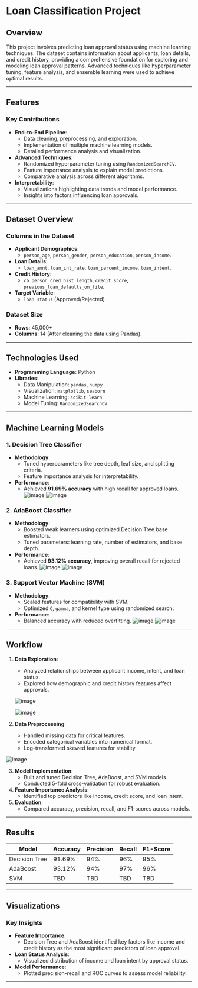 # **Loan Classification Project**

## **Overview**

This project involves predicting loan approval status using machine learning techniques. The dataset contains information about applicants, loan details, and credit history, providing a comprehensive foundation for exploring and modeling loan approval patterns. Advanced techniques like hyperparameter tuning, feature analysis, and ensemble learning were used to achieve optimal results.

---

## **Features**

### **Key Contributions**
- **End-to-End Pipeline**:
  - Data cleaning, preprocessing, and exploration.
  - Implementation of multiple machine learning models.
  - Detailed performance analysis and visualization.
- **Advanced Techniques**:
  - Randomized hyperparameter tuning using `RandomizedSearchCV`.
  - Feature importance analysis to explain model predictions.
  - Comparative analysis across different algorithms.
- **Interpretability**:
  - Visualizations highlighting data trends and model performance.
  - Insights into factors influencing loan approvals.

---

## **Dataset Overview**

### **Columns in the Dataset**
- **Applicant Demographics**:
  - `person_age`, `person_gender`, `person_education`, `person_income`.
- **Loan Details**:
  - `loan_amnt`, `loan_int_rate`, `loan_percent_income`, `loan_intent`.
- **Credit History**:
  - `cb_person_cred_hist_length`, `credit_score`, `previous_loan_defaults_on_file`.
- **Target Variable**:
  - `loan_status` (Approved/Rejected).

### **Dataset Size**
- **Rows**: 45,000+
- **Columns**: 14 (After cleaning the data using Pandas).

---

## **Technologies Used**

- **Programming Language**: Python
- **Libraries**:
  - Data Manipulation: `pandas`, `numpy`
  - Visualization: `matplotlib`, `seaborn`
  - Machine Learning: `scikit-learn`
  - Model Tuning: `RandomizedSearchCV`

---

## **Machine Learning Models**

### **1. Decision Tree Classifier**
- **Methodology**:
  - Tuned hyperparameters like tree depth, leaf size, and splitting criteria.
  - Feature importance analysis for interpretability.
- **Performance**:
  - Achieved **91.69% accuracy** with high recall for approved loans.
  ![image](https://github.com/user-attachments/assets/5029e2c4-a8da-4627-9ea8-7e8dcd3e1484)
  ![image](https://github.com/user-attachments/assets/b7e6c03d-c820-4dfd-964e-ede67a922ab4)


### **2. AdaBoost Classifier**
- **Methodology**:
  - Boosted weak learners using optimized Decision Tree base estimators.
  - Tuned parameters: learning rate, number of estimators, and base depth.
- **Performance**:
  - Achieved **93.12% accuracy**, improving overall recall for rejected loans.
  ![image](https://github.com/user-attachments/assets/ca2bbb7f-62a1-44ac-9cf9-75e0ddf1874b)
  ![image](https://github.com/user-attachments/assets/c5926e6a-c888-49e7-9e79-bfdba4ad8e1b)


### **3. Support Vector Machine (SVM)**
- **Methodology**:
  - Scaled features for compatibility with SVM.
  - Optimized `C`, `gamma`, and kernel type using randomized search.
- **Performance**:
  - Balanced accuracy with reduced overfitting.
  ![image](https://github.com/user-attachments/assets/5a4357fa-5049-4578-abaf-180badbbd716)
  ![image](https://github.com/user-attachments/assets/e69dca7b-5ccd-4147-94c1-e8ebfcc23eb3)

---

## **Workflow**

1. **Data Exploration**:
   - Analyzed relationships between applicant income, intent, and loan status.
   - Explored how demographic and credit history features affect approvals.

   ![image](https://github.com/user-attachments/assets/8d51dbf8-0e6d-43ce-80e1-148a31daccb2)

   ![image](https://github.com/user-attachments/assets/6e71ad45-3506-4f8d-8854-39c24a6e2014)


2. **Data Preprocessing**:
   - Handled missing data for critical features.
   - Encoded categorical variables into numerical format.
   - Log-transformed skewed features for stability.
     
  ![image](https://github.com/user-attachments/assets/25276e3f-5756-418b-9475-7812d7e96260)

3. **Model Implementation**:
   - Built and tuned Decision Tree, AdaBoost, and SVM models.
   - Conducted 5-fold cross-validation for robust evaluation.
4. **Feature Importance Analysis**:
   - Identified top predictors like income, credit score, and loan intent.
5. **Evaluation**:
   - Compared accuracy, precision, recall, and F1-scores across models.

---

## **Results**

| Model         | Accuracy | Precision | Recall | F1-Score |
|---------------|----------|-----------|--------|----------|
| Decision Tree | 91.69%   | 94%       | 96%    | 95%      |
| AdaBoost      | 93.12%   | 94%       | 97%    | 96%      |
| SVM           | TBD      | TBD       | TBD    | TBD      |

---

## **Visualizations**

### **Key Insights**
- **Feature Importance**:
  - Decision Tree and AdaBoost identified key factors like income and credit history as the most significant predictors of loan approval.
- **Loan Status Analysis**:
  - Visualized distribution of income and loan intent by approval status.
- **Model Performance**:
  - Plotted precision-recall and ROC curves to assess model reliability.

---
